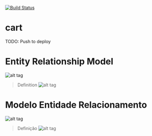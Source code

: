 [![Build Status](https://travis-ci.org/Cart-API/cart.svg?branch=master)](https://travis-ci.org/Cart-API/cart)

# cart

TODO: Push to deploy

# Entity Relationship Model
![alt tag](https://github.com/thebergamo/cart/blob/master/documents/cart-conceitual-en.jpg)
> Definition
![alt tag](https://github.com/thebergamo/cart/blob/master/documents/cart-logico-en.jpg)

# Modelo Entidade Relacionamento
![alt tag](https://github.com/thebergamo/cart/blob/master/documents/cart-conceitual-pt.jpg)
> Definição
![alt tag](https://github.com/thebergamo/cart/blob/master/documents/cart-logico-pt.jpg)
